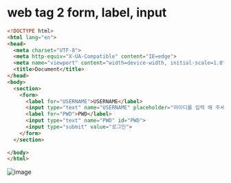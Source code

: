 # web tag 2 form, label, input

```html
<!DOCTYPE html>
<html lang="en">
<head>
  <meta charset="UTF-8">
  <meta http-equiv="X-UA-Compatible" content="IE=edge">
  <meta name="viewport" content="width=device-width, initial-scale=1.0">
  <title>Document</title>
</head>
<body>
  <section>
    <form>
      <label for="USERNAME">USERNAME</label>
      <input type="text" name="USERNAME" placeholder="아이디를 입력 해 주세요." id="USERNAME"><br/>
      <label for="PWD">PWD</label>
      <input type="text" name="PWD" id="PWD">
      <input type="submit" value="로그인">
    </form>
  </section>
  
</body>
</html>
```

![image](https://s3.us-west-2.amazonaws.com/secure.notion-static.com/779f86a9-4125-4647-b361-b757fdce4b96/Untitled.png?X-Amz-Algorithm=AWS4-HMAC-SHA256&X-Amz-Content-Sha256=UNSIGNED-PAYLOAD&X-Amz-Credential=AKIAT73L2G45EIPT3X45%2F20230315%2Fus-west-2%2Fs3%2Faws4_request&X-Amz-Date=20230315T001701Z&X-Amz-Expires=86400&X-Amz-Signature=875d91a4771432f14d0e8b27ade530dc54167960449049ec2a741ce92b23367b&X-Amz-SignedHeaders=host&response-content-disposition=filename%3D%22Untitled.png%22&x-id=GetObject)